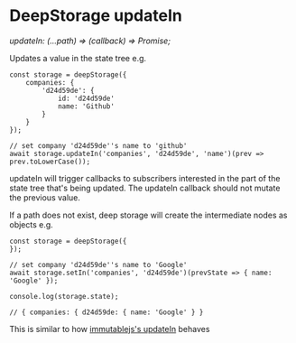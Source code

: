 # DeepStorage updateIn

_updateIn: \(...path\) =&gt; \(callback\) =&gt; Promise;_

Updates a value in the state tree e.g.

```
const storage = deepStorage({
    companies: {
        'd24d59de': {
            id: 'd24d59de'
            name: 'Github'
        }
    }
});

// set company 'd24d59de''s name to 'github'
await storage.updateIn('companies', 'd24d59de', 'name')(prev => prev.toLowerCase());
```

updateIn will trigger callbacks to subscribers interested in the part of the state tree that's being updated. The updateIn callback should not mutate the previous value.

If a path does not exist, deep storage will create the intermediate nodes as objects e.g.

```
const storage = deepStorage({
});

// set company 'd24d59de''s name to 'Google'
await storage.setIn('companies', 'd24d59de')(prevState => { name: 'Google' });

console.log(storage.state);

// { companies: { d24d59de: { name: 'Google' } }
```

This is similar to how [immutablejs's updateIn](https://facebook.github.io/immutable-js/docs/#/Map/updateIn) behaves

